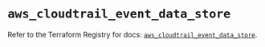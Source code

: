 # `aws_cloudtrail_event_data_store`

Refer to the Terraform Registry for docs: [`aws_cloudtrail_event_data_store`](https://registry.terraform.io/providers/hashicorp/aws/5.83.1/docs/resources/cloudtrail_event_data_store).
